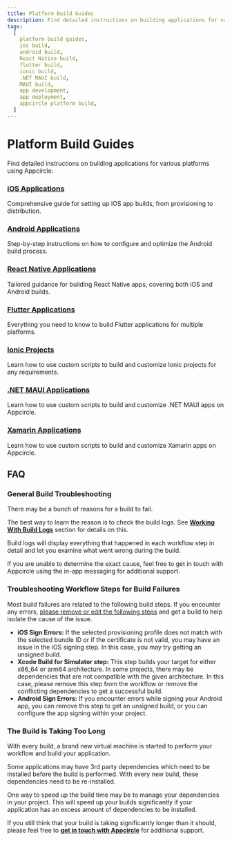 ```yaml
---
title: Platform Build Guides
description: Find detailed instructions on building applications for various platforms using Appcircle. Learn how to build iOS, Android, React Native, Flutter, and Ionic applications with ease.
tags:
  [
    platform build guides,
    ios build,
    android build,
    React Native build,
    flutter build,
    ionic build,
    .NET MAUI build,
    MAUI build,
    app development,
    app deployment,
    appcircle platform build,
  ]
---
```


# Platform Build Guides

Find detailed instructions on building applications for various platforms using Appcircle:

### [iOS Applications](/build/platform-build-guides/building-ios-applications)

Comprehensive guide for setting up iOS app builds, from provisioning to distribution.

### [Android Applications](/build/platform-build-guides/building-android-applications)

Step-by-step instructions on how to configure and optimize the Android build process.

### [React Native Applications](/build/platform-build-guides/building-react-native-applications)

Tailored guidance for building React Native apps, covering both iOS and Android builds.

### [Flutter Applications](/build/platform-build-guides/building-flutter-applications)

Everything you need to know to build Flutter applications for multiple platforms.

### [Ionic Projects](/build/platform-build-guides/building-ionic-projects-with-custom-scripts)

Learn how to use custom scripts to build and customize Ionic projects for any requirements.

### [.NET MAUI Applications](/build/platform-build-guides/building-dotnet-maui-apps)

Learn how to use custom scripts to build and customize .NET MAUI apps on Appcircle.

### [Xamarin Applications](/build/platform-build-guides/building-xamarin-apps)

Learn how to use custom scripts to build and customize Xamarin apps on Appcircle.

## FAQ

### General Build Troubleshooting

There may be a bunch of reasons for a build to fail.

The best way to learn the reason is to check the build logs. See [**Working With Build Logs**](/build/build-process-management/binary-actions#working-with-build-logs) section for details on this.

Build logs will display everything that happened in each workflow step in detail and let you examine what went wrong during the build.

If you are unable to determine the exact cause, feel free to get in touch with Appcircle using the in-app messaging for additional support.

### Troubleshooting Workflow Steps for Build Failures

Most build failures are related to the following build steps. If you encounter any errors, [please remove or edit the following steps](/workflows) and get a build to help isolate the cause of the issue.

- **iOS Sign Errors:** If the selected provisioning profile does not match with the selected bundle ID or if the certificate is not valid, you may have an issue in the iOS signing step. In this case, you may try getting an unsigned build.
- **Xcode Build for Simulator step:** This step builds your target for either x86_64 or arm64 architecture. In some projects, there may be dependencies that are not compatible with the given architecture. In this case, please remove this step from the workflow or remove the conflicting dependencies to get a successful build.
- **Android Sign Errors:** If you encounter errors while signing your Android app, you can remove this step to get an unsigned build, or you can configure the app signing within your project.

### The Build is Taking Too Long

With every build, a brand new virtual machine is started to perform your workflow and build your application.

Some applications may have 3rd party dependencies which need to be installed before the build is performed. With every new build, these dependencies need to be re-installed.

One way to speed up the build time may be to manage your dependencies in your project. This will speed up your builds significantly if your application has an excess amount of dependencies to be installed.

If you still think that your build is taking significantly longer than it should, please feel free to [**get in touch with Appcircle**](https://appcircle.io/support/) for additional support.
